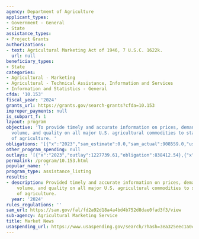 ```yaml
---
agency: Department of Agriculture
applicant_types:
- Government - General
- State
assistance_types:
- Project Grants
authorizations:
- text: Agricultural Marketing Act of 1946, 7 U.S.C. 1622k.
  url: null
beneficiary_types:
- State
categories:
- Agricultural - Marketing
- Agricultural - Technical Assistance, Information and Services
- Information and Statistics - General
cfda: '10.153'
fiscal_year: '2024'
grants_url: https://grants.gov/search-grants?cfda=10.153
improper_payments: null
is_subpart_f: 1
layout: program
objective: 'To provide timely and accurate information on prices, demand, movement,
  volume, and quality on all major U.S. agricultural commodities to state departments
  of agriculture. '
obligations: '[{"x":"2023","sam_estimate":0.0,"sam_actual":908559.0,"usa_spending_actual":908559.0},{"x":"2024","sam_estimate":0.0,"sam_actual":320938.0,"usa_spending_actual":320938.38},{"x":"2025","sam_estimate":0.0,"sam_actual":500000.0,"usa_spending_actual":-122425.21}]'
other_program_spending: null
outlays: '[{"x":"2023","outlay":1227739.61,"obligation":838412.54},{"x":"2024","outlay":110000.0,"obligation":115000.0},{"x":"2025","outlay":1210892.76,"obligation":-95778.75}]'
permalink: /program/10.153.html
popular_name: ''
program_type: assistance_listing
results:
- description: Provided timely and accurate information on prices, demand, movement,
    volume, and quality on all major U.S. agricultural commodities to state departments
    of agriculture.
  year: '2024'
rules_regulations: ''
sam_url: https://sam.gov/fal/fd2a92d18a4a4bd4b752d8dae0fad3f3/view
sub-agency: Agricultural Marketing Service
title: Market News
usaspending_url: https://www.usaspending.gov/search/?hash=3ea325eec1a0ce20675a47c88195d6ef
---
```

